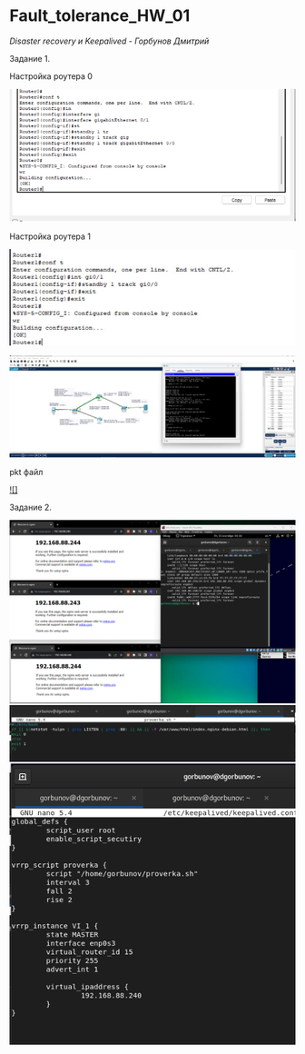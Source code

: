 # Fault_tolerance_HW_01
*Disaster recovery и Keepalived - Горбунов Дмитрий*

Задание 1.           

Настройка роутера 0

![](https://github.com/dAmp1r/Fault_tolerance_HW_01/blob/main/router%200.png)

Настройка роутера 1

![](https://github.com/dAmp1r/Fault_tolerance_HW_01/blob/main/router%201.png)

![](https://github.com/dAmp1r/Fault_tolerance_HW_01/blob/main/test.png)

pkt файл

[![]](https://github.com/dAmp1r/Fault_tolerance_HW_01/blob/main/hw.pkt)

Задание 2.

![](https://github.com/dAmp1r/Fault_tolerance_HW_01/blob/main/zadanie_2.png)
![](https://github.com/dAmp1r/Fault_tolerance_HW_01/blob/main/zadanie_2-2.png)
![](https://github.com/dAmp1r/Fault_tolerance_HW_01/blob/main/zadanie_2-3.png)

